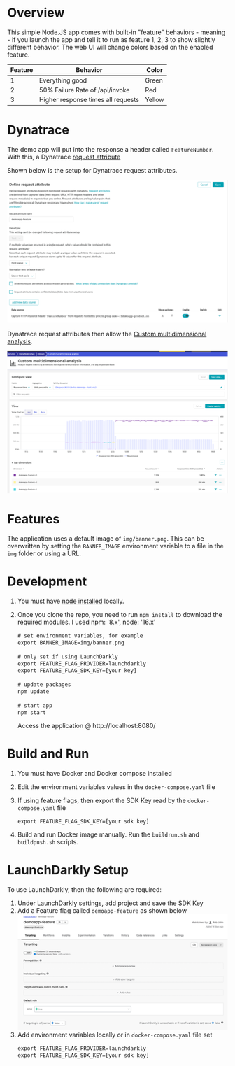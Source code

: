 # Overview

This simple Node.JS app comes with built-in "feature" behaviors - meaning - if you launch the app and tell it to run as feature 1, 2, 3 to show slightly different behavior.  The web UI will change colors based on the enabled feature.

| Feature | Behavior | Color |
| ------- | -------- | ----- |
| 1 | Everything good | Green |
| 2 | 50% Failure Rate of /api/invoke | Red |
| 3 | Higher response times all requests | Yellow |

# Dynatrace

The demo app will put into the response a header called `FeatureNumber`.  With this, a Dynatrace [request attribute](https://www.dynatrace.com/support/help/how-to-use-dynatrace/services/request-attributes/capture-request-attributes-based-on-web-request-data) 

Shown below is the setup for Dynatrace request attributes. 

![app](img/dt-ra-setup.png)

Dynatrace request attributes then allow the [Custom multidimensional analysis](https://www.dynatrace.com/support/help/how-to-use-dynatrace/diagnostics/multidimensional-analysis).

![app](img/dt-analysis.png)

# Features

The application uses a default image of `img/banner.png`.  This can be overwritten by setting the `BANNER_IMAGE` environment variable to a file in the `img` folder or using a URL.

# Development

1. You must have [node installed](https://nodejs.org/en/download/) locally.
1. Once you clone the repo, you need to run `npm install` to download the required modules.  I used npm: '8.x',
  node: '16.x'
  
    ```
    # set environment variables, for example
    export BANNER_IMAGE=img/banner.png

    # only set if using LaunchDarkly
    export FEATURE_FLAG_PROVIDER=launchdarkly
    export FEATURE_FLAG_SDK_KEY=[your key]

    # update packages
    npm update

    # start app
    npm start
    ```

    Access the application @ http://localhost:8080/

# Build and Run

1. You must have Docker and Docker compose installed
1. Edit the environment variables values in the `docker-compose.yaml` file 
1. If using feature flags, then export the SDK Key read by the `docker-compose.yaml` file

    ```
    export FEATURE_FLAG_SDK_KEY=[your sdk key]
    ```

1. Build and run Docker image manually.  Run the `buildrun.sh` and `buildpush.sh` scripts.


# LaunchDarkly Setup

To use LaunchDarkly, then the following are required:
1. Under LaunchDarkly settings, add project and save the SDK Key
1. Add a Feature flag called `demoapp-feature` as shown below
![app](img/ld-feature-setup.png)
1. Add environment variables locally or in `docker-compose.yaml` file set
    ```
    export FEATURE_FLAG_PROVIDER=launchdarkly
    export FEATURE_FLAG_SDK_KEY=[your sdk key]
    ```
